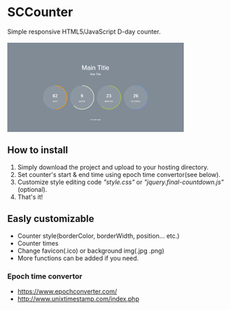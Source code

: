 # SCCounter
Simple responsive HTML5/JavaScript D-day counter.<br><br>
<img align="center" src="https://github.com/SoyaNyan/SCCounter/blob/master/demo.PNG" width="80%" ></img>
## How to install
1. Simply download the project and upload to your hosting directory.
2. Set counter's start & end time using epoch time convertor(see below).
3. Customize style editing code *"style.css"* or *"jquery.final-countdown.js"*(optional).
4. That's it!
## Easly customizable
* Counter style(borderColor, borderWidth, position... etc.)
* Counter times
* Change favicon(.ico) or background img(.jpg .png)
* More functions can be added if you need.
### Epoch time convertor
* <https://www.epochconverter.com/>
* <http://www.unixtimestamp.com/index.php>
